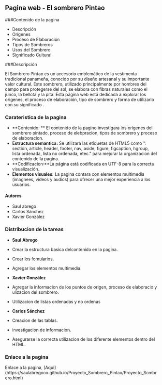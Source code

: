 ## Pagina web - El sombrero Pintao

###Contenido de la pagina
- Descripción
- Orígenes
- Proceso de Elaboración
- Tipos de Sombreros
- Usos del Sombrero
- Significado Cultural

###Descripción
<p>El Sombrero Pintao es un accesorio emblemático de la vestimenta tradicional panameña, conocido por su diseño artesanal y su importante valor cultural. Este sombrero, utilizado principalmente por hombres del campo para protegerse del sol, se elabora con fibras naturales como el junco, la bellota y la pita.
</h>
Esta página web está dedicada a explorar los origenes, el proceso de elaboración, tipo de sombrero y forma de utilizarlo con su significado . </p>


### Carateristica de la pagina
- **Contenido: ** El contenido de la pagino investigara los orígenes del sombrero pintado, proceso de elebpracion, tipos de sombrero y proceso de elaboracion.
- **Estructura semantica:** Se utilizara las etiquetas de HTML5 como ": section, article, header, footer, nav, aside, figure, figcaption, hgroup, lista ordenada, lista no ordenada, etec." para mejorar la organizacion del contenido de la pagina.
- **Codificacion:**La página está codificada en UTF-8 para la correcta visualización..
- **Elementos visuales:** La pagina contara con elementos multimedia  (imagnees, videos y audios) para ofrecer una mejor experiencia a los usuarios.

#### Autores
- Saul abrego
- Carlos Sánchez
- Xavier González

### Distribucion de la tareas
- **Saul Abrego**
 -  Crear la estructura basica delcontenido en  la pagina.
 - Crear los fomularios.
 - Agregar los elementos multimedia.

- **Xavier González**
 - Agregar la informacion de los puntos de origen, proceso de elaboracio y ulizacion del sombrero.
 - Utilizacion de listas ordenadas y no ordenas

- **Carlos Sánchez**
 - Creacion de las tablas.
 - investigacion de informacion.
 - Asegurarse la correcta utilizacion de los diferente elementos dentro del HTML.

### Enlace a la pagina
<P> Enlace a la pagina, [Aqui](https://saulabregooo.github.io/Proyecto_Sombrero_Pintao/Proyecto_Sombrero.html)</P>
